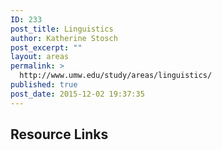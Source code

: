 ```yaml
---
ID: 233
post_title: Linguistics
author: Katherine Stosch
post_excerpt: ""
layout: areas
permalink: >
  http://www.umw.edu/study/areas/linguistics/
published: true
post_date: 2015-12-02 19:37:35
---
```


<!-- Types Custom Fields: -->

<!-- resource-links -->
<h2>Resource Links</h2>
<!-- End resource-links -->

<!-- End Types Custom Fields -->